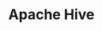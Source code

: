 ---
layout: default
title: Apache Hive
nav_order: 3
has_children: true
permalink: /docs/apache_hive
---